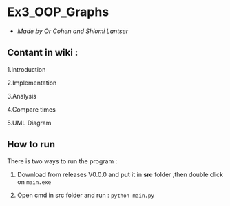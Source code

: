 # Ex3_OOP_Graphs
* *Made by Or Cohen and Shlomi Lantser*

## Contant in wiki :

  1.Introduction

  2.Implementation

  3.Analysis

  4.Compare times

  5.UML Diagram

## How to run
  
  There is two ways to run the program :
  
  1. Download from releases V0.0.0 and put it in **src** folder ,then double click on `main.exe`

  2. Open cmd in src folder and run : `python main.py`
